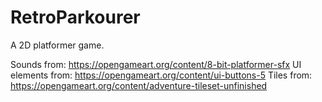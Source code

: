 # RetroParkourer
A 2D platformer game.

Sounds from: https://opengameart.org/content/8-bit-platformer-sfx
UI elements from: https://opengameart.org/content/ui-buttons-5
Tiles from: https://opengameart.org/content/adventure-tileset-unfinished
